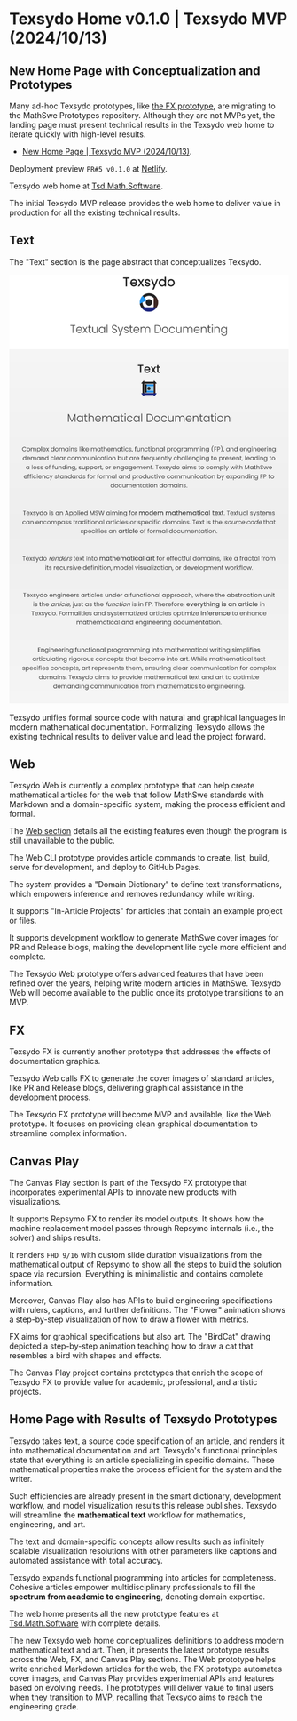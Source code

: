 <!-- Copyright (c) 2024 Tobias Briones. All rights reserved. -->
<!-- SPDX-License-Identifier: CC-BY-4.0 -->
<!-- This file is part of https://github.com/tobiasbriones/blog -->

# Texsydo Home v0.1.0 | Texsydo MVP (2024/10/13)

## New Home Page with Conceptualization and Prototypes

Many ad-hoc Texsydo prototypes,
like [the FX prototype](/testing-the-texsydo-fx-prototype-2024-09-03), are
migrating to the MathSwe Prototypes repository. Although they are not MVPs yet,
the landing page must present technical results in the Texsydo web home to
iterate quickly with high-level results.

- [New Home Page \| Texsydo MVP (2024/10/13)](/new-home-page---texsydo-mvp-2024-10-13).

Deployment preview `PR#5 v0.1.0`
at [Netlify](https://deploy-preview-5--texsydo.netlify.app/).

Texsydo web home at [Tsd.Math.Software](https://tsd.math.software).

The initial Texsydo MVP release provides the web home to deliver value in
production for all the existing technical results.

## Text

The "Text" section is the page abstract that conceptualizes Texsydo.

![](text.png)

Texsydo unifies formal source code with natural and graphical languages in
modern mathematical documentation. Formalizing Texsydo allows the existing
technical results to deliver value and lead the project forward.

## Web

Texsydo Web is currently a complex prototype that can help create mathematical
articles for the web that follow MathSwe standards with Markdown and a
domain-specific system, making the process efficient and formal.

The [Web section](https://tsd.math.software#web) details all the existing
features even though the program is still unavailable to the public.

The Web CLI prototype provides article commands to create, list, build, serve
for development, and deploy to GitHub Pages.

The system provides a "Domain Dictionary" to define text transformations, which
empowers inference and removes redundancy while writing.

It supports "In-Article Projects" for articles that contain an example project
or files.

It supports development workflow to generate MathSwe cover images for PR and
Release blogs, making the development life cycle more efficient and complete.

The Texsydo Web prototype offers advanced features that have been refined over
the years, helping write modern articles in MathSwe. Texsydo Web will become
available to the public once its prototype transitions to an MVP.

## FX

Texsydo FX is currently another prototype that addresses the effects of
documentation graphics.

Texsydo Web calls FX to generate the cover images of standard articles, like PR
and Release blogs, delivering graphical assistance in the development process.

The Texsydo FX prototype will become MVP and available, like the Web prototype.
It focuses on providing clean graphical documentation to streamline complex
information.

## Canvas Play

The Canvas Play section is part of the Texsydo FX prototype that incorporates
experimental APIs to innovate new products with visualizations.

It supports Repsymo FX to render its model outputs. It shows how the machine
replacement model passes through Repsymo internals (i.e., the solver)
and ships results.

It renders `FHD 9/16` with custom slide duration visualizations from the
mathematical output of Repsymo to show all the steps to build the solution space
via recursion. Everything is minimalistic and contains complete information.

Moreover, Canvas Play also has APIs to build engineering specifications with
rulers, captions, and further definitions. The "Flower" animation shows a
step-by-step visualization of how to draw a flower with metrics.

FX aims for graphical specifications but also art. The "BirdCat" drawing
depicted a step-by-step animation teaching how to draw a cat that resembles a
bird with shapes and effects.

The Canvas Play project contains prototypes that enrich the scope of Texsydo FX
to provide value for academic, professional, and artistic projects.

## Home Page with Results of Texsydo Prototypes

Texsydo takes text, a source code specification of an article, and renders it
into mathematical documentation and art. Texsydo's functional principles state
that everything is an article specializing in specific domains. These
mathematical properties make the process efficient for the system and the
writer.

Such efficiencies are already present in the smart dictionary, development
workflow, and model visualization results this release publishes. Texsydo will
streamline the **mathematical text** workflow for mathematics, engineering, and
art.

The text and domain-specific concepts allow results such as infinitely scalable
visualization resolutions with other parameters like captions and automated
assistance with total accuracy.

Texsydo expands functional programming into articles for completeness. Cohesive
articles empower multidisciplinary professionals to fill the **spectrum from
academic to engineering**, denoting domain expertise.

The web home presents all the new prototype features at
[Tsd.Math.Software](https://tsd.math.software) with complete details.

The new Texsydo web home conceptualizes definitions to address modern
mathematical text and art. Then, it presents the latest prototype results across
the Web, FX, and Canvas Play sections. The Web prototype helps write enriched
Markdown articles for the web, the FX prototype automates cover images, and
Canvas Play provides experimental APIs and features based on evolving needs. The
prototypes will deliver value to final users when they transition to MVP,
recalling that Texsydo aims to reach the engineering grade.
